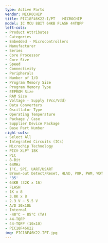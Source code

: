 ```yaml
---
type: Active Parts
vendor: MICROCHIP
title: PIC18F46K22-I/PT　　MICROCHIP
model: IC MCU 8BIT 64KB FLASH 44TQFP
left-cols:
- Product Attributes
- Categories
- Embedded - Microcontrollers
- Manufacturer
- Series
- Core Processor
- Core Size
- Speed
- Connectivity
- Peripherals
- Number of I/O
- Program Memory Size
- Program Memory Type
- EEPROM Size
- RAM Size
- Voltage - Supply (Vcc/Vdd)
- Data Converters
- Oscillator Type
- Operating Temperature
- Package / Case
- Supplier Device Package
- Base Part Number
right-cols:
- Select All
- Integrated Circuits (ICs)
- Microchip Technology
- PIC® XLP™ 18K
- PIC
- 8-Bit
- 64MHz
- I²C, SPI, UART/USART
- Brown-out Detect/Reset, HLVD, POR, PWM, WDT
- '35'
- 64KB (32K x 16)
- FLASH
- 1K x 8
- 3.8K x 8
- 2.3 V ~ 5.5 V
- A/D 30x10b
- Internal
- -40°C ~ 85°C (TA)
- 44-TQFP
- 44-TQFP (10x10)
- PIC18F46K22
img: PIC18F46K22-IPT.jpg
---
```

